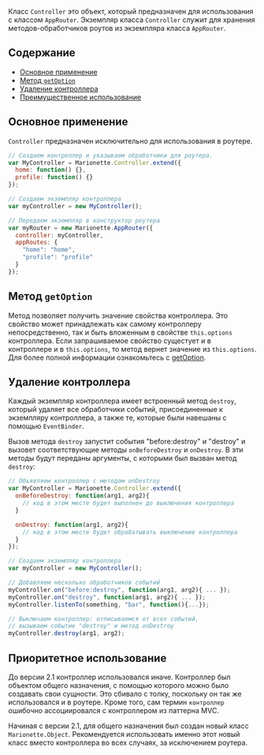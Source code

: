 Класс `Controller` это объект, который предназначен для использования с классом `AppRouter`. Экземпляр класса `Controller` служит для хранения методов-обработчиков роутов из экземпляра класса `AppRouter`.

## Содержание

* [Основное применение](#basic-use)
* [Метод `getOption`](#get-option)
* [Удаление контроллера](#destroying-a-controller)
* [Преимущественное использование](#prior-usage)

## <a name="basic-use"></a> Основное применение

`Controller` предназначен исключительно для использования в роутере.

```js
// Создаем контроллер и указываем обработчики для роутера.
var MyController = Marionette.Controller.extend({
  home: function() {},
  profile: function() {}
});

// Создаем экземпляр контроллера
var myController = new MyController();

// Передаем экземпляр в конструктор роутера
var myRouter = new Marionette.AppRouter({
  controller: myController,
  appRoutes: {
    "home": "home",
    "profile": "profile"
  }
});
```

## <a name="get-option"></a> Метод `getOption`

Метод позволяет получить значение свойства контроллера. Это свойство может принадлежать как самому контроллеру непосредственно, так и быть вложенным в свойстве `this.options` контроллера. Если запрашиваемое свойство сущестует и в контроллере и в `this.options`, то метод вернет значение из `this.options`.
Для более полной информации ознакомьтесь с [getOption](../functions/).

## <a name="destroying-a-controller"></a> Удаление контроллера

Каждый экземпляр контроллера имеет встроенный метод `destroy`,
который удаляет все обработчики событий, присоединенные к экземпляру контроллера,
а также те, которые были навешаны с помощью `EventBinder`.

Вызов метода `destroy` запустит события "before:destroy" и "destroy" и вызовет
соответствующие методы `onBeforeDestroy` и `onDestroy`. В эти методы будут переданы
аргументы, с которыми был вызван метод `destroy`:

```js
// Объявляем контроллер с методом onDestroy
var MyController = Marionette.Controller.extend({
  onBeforeDestroy: function(arg1, arg2){
    // код в этом месте будет выполнен до выключения контроллера
  }

  onDestroy: function(arg1, arg2){
    // код в этом месте будет обрабатывать выключение контроллера
  }
});

// Создаем экземпляр контроллера
var myController = new MyController();

// Добавляем несколько обработчиков событий
myController.on("before:destroy", function(arg1, arg2){ ... });
myController.on("destroy", function(arg1, arg2){ ... });
myController.listenTo(something, "bar", function(){...});

// Выключаем контроллер: отписываемся от всех событий,
// вызываем событие "destroy" и метод onDestroy
myController.destroy(arg1, arg2);
```

## <a name="prior-usage"></a> Приоритетное использование

До версии 2.1 контроллер использовался иначе. Контроллер был объектом общего назначения, с помощью которого можно было создавать свои сущности. Это сбивало с толку, поскольку он так же использовался и в роутере. Кроме того, сам термин `контроллер` ошибочно ассоциировался с контроллером из паттерна MVC.

Начиная с версии 2.1, для общего назначения был создан новый класс `Marionette.Object`.
Рекомендуется использовать именно этот новый класс вместо контроллера во всех случаях, за исключением роутера.
